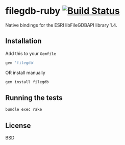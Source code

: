 # filegdb-ruby [![Build Status](https://secure.travis-ci.org/fulcrumapp/filegdb-ruby.png)](http://travis-ci.org/fulcrumapp/filegdb-ruby)

Native bindings for the ESRI libFileGDBAPI library 1.4.

## Installation

Add this to your `Gemfile`

```rb
gem 'filegdb'
```

OR install manually

```sh
gem install filegdb
```

## Running the tests

```sh
bundle exec rake
```

## License

BSD
